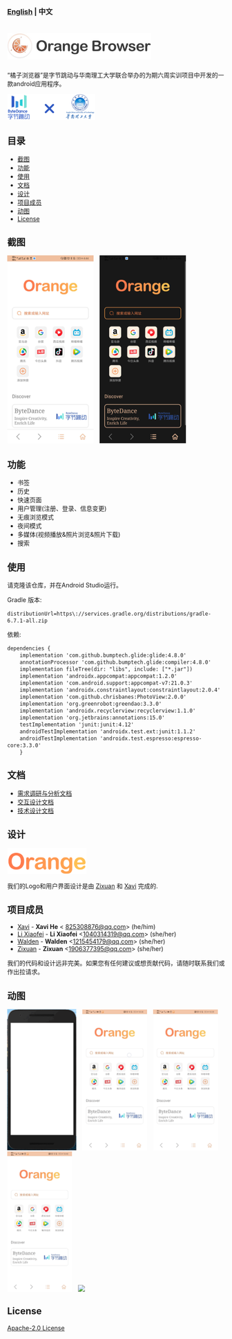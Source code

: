 ### [English](https://github.com/HeXavi8/Orange-Browser) | 中文
# <img src='../images/title.png' height='60'/>

“橘子浏览器”是字节跳动与华南理工大学联合举办的为期六周实训项目中开发的一款android应用程序。

<img src='../images/unity.png' height='60'/>


## 目录
* [截图](#Snapshots)
* [功能](#Functions)
* [使用](#Usage)
* [文档](#Documentations)
* [设计](#Design)
* [项目成员](#Project_Members)
* [动图](#Gifs)
* [License](#License)


## 截图 <a name="Snapshots"></a>

<img src='../images/home_light.png' width='200'/>&emsp;<img src='../images/home_dark.png' width='200'/>

## 功能 <a name="Functions"></a>

* 书签
* 历史
* 快速页面
* 用户管理(注册、登录、信息变更)
* 无痕浏览模式
* 夜间模式
* 多媒体(视频播放&照片浏览&照片下载)
* 搜索

## 使用 <a name="Usage"></a>

请克隆该仓库，并在Android Studio运行。

Gradle 版本:
```
distributionUrl=https\://services.gradle.org/distributions/gradle-6.7.1-all.zip
```
依赖:
```
dependencies {
    implementation 'com.github.bumptech.glide:glide:4.8.0'
    annotationProcessor 'com.github.bumptech.glide:compiler:4.8.0'
    implementation fileTree(dir: "libs", include: ["*.jar"])
    implementation 'androidx.appcompat:appcompat:1.2.0'
    implementation 'com.android.support:appcompat-v7:21.0.3'
    implementation 'androidx.constraintlayout:constraintlayout:2.0.4'
    implementation 'com.github.chrisbanes:PhotoView:2.0.0'
    implementation 'org.greenrobot:greendao:3.3.0'
    implementation 'androidx.recyclerview:recyclerview:1.1.0'
    implementation 'org.jetbrains:annotations:15.0'
    testImplementation 'junit:junit:4.12'
    androidTestImplementation 'androidx.test.ext:junit:1.1.2'
    androidTestImplementation 'androidx.test.espresso:espresso-core:3.3.0'
    }
```

## 文档 <a name="Documentations"></a>
* [需求调研与分析文档](https://gmja06lqlv.feishu.cn/docs/doccnHKdKTbgC3bJ3vR0YWX3pdh#)
* [交互设计文档](https://gmja06lqlv.feishu.cn/docs/doccnL7AnOJU59VLdlAdy6n4DXc#)
* [技术设计文档](https://gmja06lqlv.feishu.cn/docs/doccnA3Ya4Bk4qzcJY2D772wJcb#)

## 设计 <a name="Design"></a>

<img src='../images/logo_text.png' height='60'/>

我们的Logo和用户界面设计是由 [Zixuan](https://github.com/coddlly) 和 [Xavi](https://github.com/HeXavi8) 完成的.

## 项目成员 <a name="Project_Members"></a>

- [Xavi](https://github.com/HeXavi8) - **Xavi He** &lt; 825308876@qq.com&gt; (he/him)
- [Li Xiaofei](https://github.com/Makka-Pakka111) - **Li Xiaofei** &lt;1040314319@qq.com&gt; (she/her)
- [Walden](https://github.com/Aoliao-w) - **Walden** &lt;1215454179@qq.com&gt; (she/her)
- [Zixuan](https://github.com/coddlly) - **Zixuan** &lt;1906377395@qq.com&gt; (she/her)

我们的代码和设计远非完美。如果您有任何建议或想贡献代码，请随时联系我们或作出拉请求。 </br>

## 动图
<img src='../images/splash.gif' width='160'/>&emsp;<img src='../images/search.gif' width='150'/>&emsp;<img src='../images/history_bookmark.gif' width='150'/>&emsp;<img src='../images/quick_page.gif' width='150'/>&emsp;<img src='../images/dark_mode.gif' width='150'/>

## License <a name="License"></a>
[Apache-2.0 License](./LICENSE)
